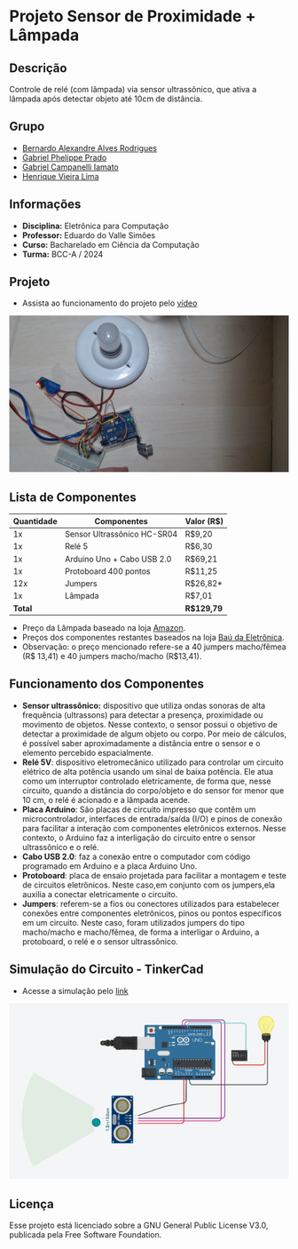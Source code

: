 # Projeto Sensor de Proximidade + Lâmpada

## Descrição
Controle de relé (com lâmpada) via sensor ultrassônico, que ativa a lâmpada após detectar objeto até 10cm de distância.

## Grupo
 - [Bernardo Alexandre Alves Rodrigues](mailto:bernardorodrigues@usp.br)
 - [Gabriel Phelippe Prado](mailto:gabriel.phelippe@usp.br)
 - [Gabriel Campanelli Iamato](mailto:gabriel.c.iamato@usp.br)
 - [Henrique Vieira Lima](mailto:vieira.henrique@usp.br)

## Informações
 - **Disciplina:** Eletrônica para Computação
 - **Professor:** Eduardo do Valle Simões
 - **Curso:** Bacharelado em Ciência da Computação
 - **Turma:** BCC-A / 2024 

## Projeto
 - Assista ao funcionamento do projeto pelo [vídeo](https://www.youtube.com/watch?v=j-MDr6PDwug)

<img src="./Imagens/lampada.png">

## Lista de Componentes
| Quantidade | Componentes             | Valor (R$) |
|-----|------------------------------|-|
| 1x  | Sensor Ultrassônico HC-SR04    | R$9,20  |
| 1x  | Relé 5                         | R$6,30  |
| 1x  | Arduino Uno + Cabo USB 2.0     | R$69,21  |
| 1x  | Protoboard 400 pontos          | R$11,25  |
| 12x | Jumpers                        | R$26,82* |
| 1x  | Lâmpada                        | R$7,01  |
| **Total** |                 | **R$129,79** |
- Preço da Lâmpada baseado na loja [Amazon](https://www.amazon.com.br/ref=nav_logo).
- Preços dos componentes restantes baseados na loja [Baú da Eletrônica](https://www.baudaeletronica.com.br/).
- Observação: o preço mencionado refere-se a 40 jumpers macho/fêmea (R$ 13,41) e 40 jumpers macho/macho (R$13,41).

## Funcionamento dos Componentes
 - **Sensor ultrassônico:** dispositivo que utiliza ondas sonoras de alta frequência (ultrassons) para detectar a presença, proximidade ou movimento de objetos. Nesse contexto, o sensor possui o objetivo de detectar a proximidade de algum objeto ou corpo. Por meio de cálculos, é possível saber aproximadamente a distância entre o sensor e o elemento percebido espacialmente.
 - **Relé 5V**: dispositivo eletromecânico utilizado para controlar um circuito elétrico de alta potência usando um sinal de baixa potência. Ele atua como um interruptor controlado eletricamente, de forma que, nesse circuito, quando a distância do corpo/objeto e do sensor for menor que 10 cm, o relé é acionado e a lâmpada acende. 
 - **Placa Arduino**: São placas de circuito impresso que contêm um microcontrolador, interfaces de entrada/saída (I/O) e pinos de conexão para facilitar a interação com componentes eletrônicos externos. Nesse contexto, o Arduino faz a interligação do circuito entre o sensor ultrassônico e o relé.
 - **Cabo USB 2.0**: faz a conexão entre o computador com código programado em Arduino e a placa Arduino Uno.
- **Protoboard**: placa de ensaio projetada para facilitar a montagem e teste de circuitos eletrônicos. Neste caso,em conjunto com os jumpers,ela auxilia a conectar eletricamente o circuito.
- **Jumpers**: referem-se a fios ou conectores utilizados para estabelecer conexões entre componentes eletrônicos, pinos ou pontos específicos em um circuito. Neste caso, foram utilizados jumpers do tipo macho/macho e macho/fêmea, de forma a interligar o Arduino, a protoboard, o relé e o sensor ultrassônico.

## Simulação do Circuito - TinkerCad
 - Acesse a simulação pelo [link](https://www.tinkercad.com/things/19FjRUZjI8t-surprising-jaiks-amberis/editel?sharecode=7t6YGLirJyuSfUvyjJXeBa_XiOWTuRGZKjtrNH2g5Rg)

<img src="./Imagens/Simulação.png">

## Licença
Esse projeto está licenciado sobre a GNU General Public License V3.0, publicada pela Free Software Foundation.
